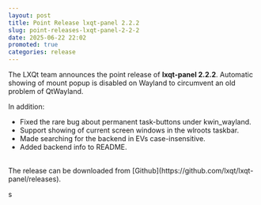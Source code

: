 ```yaml
---
layout: post
title: Point Release lxqt-panel 2.2.2
slug: point-releases-lxqt-panel-2-2-2
date: 2025-06-22 22:02
promoted: true
categories: release
---
```


The LXQt team announces the point release of **lxqt-panel 2.2.2**.
Automatic showing of mount popup is disabled on Wayland to circumvent an old problem of QtWayland.

In addition:

 * Fixed the rare bug about permanent task-buttons under kwin_wayland.
 * Support showing of current screen windows in the wlroots taskbar.
 * Made searching for the backend in EVs case-insensitive.
 * Added backend info to README.

  
<br/>
The release can be downloaded from [Github](https://github.com/lxqt/lxqt-panel/releases).


s
